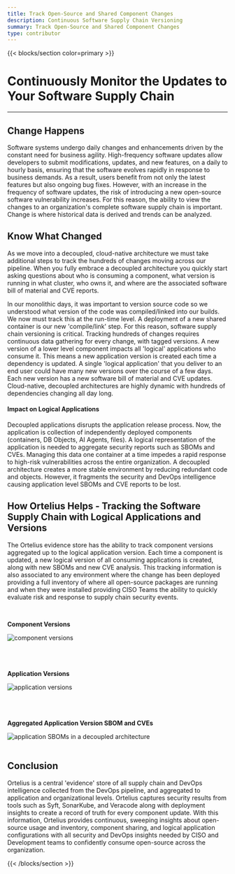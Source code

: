 ```yaml
---
title: Track Open-Source and Shared Component Changes
description: Continuous Software Supply Chain Versioning
summary: Track Open-Source and Shared Component Changes
type: contributor
---
```



{{< blocks/section color=primary >}}
<div class="col-12">
<h1 class="text-center">Continuously Monitor the Updates to Your Software Supply Chain</h1>
<hr>

## Change Happens

Software systems undergo daily changes and enhancements driven by the constant need for business agility. High-frequency software updates allow developers to submit modifications, updates, and new features, on a daily to hourly basis, ensuring that the software evolves rapidly in response to business demands. As a result, users benefit from not only the latest features but also ongoing bug fixes. However, with an increase in the frequency of software updates, the risk of introducing a new open-source software vulnerability increases. For this reason, the ability to view the changes to an organization's complete software supply chain is important. Change is where historical data is derived and trends can be analyzed. 

## Know What Changed

As we move into a decoupled, cloud-native architecture we must take additional steps to track the hundreds of changes moving across our pipeline. When you fully embrace a decoupled architecture you quickly start asking questions about who is consuming a component, what version is running in what cluster, who owns it, and where are the associated software bill of material and CVE reports.

In our monolithic days, it was important to version source code so we understood what version of the code was compiled/linked into our builds. We now must track this at the run-time level. A deployment of a new shared container is our new 'compile/link' step. For this reason, software supply chain versioning is critical. Tracking hundreds of changes requires continuous data gathering for every change, with tagged versions. A new version of a lower level component impacts all 'logical' applications who consume it. This means a new application version is created each time a dependency is updated. A single 'logical application' that you deliver to an end user could have many new versions over the course of a few days. Each new version has a new software bill of material and CVE updates. Cloud-native, decoupled architectures are highly dynamic with hundreds of dependencies changing all day long. 

#### Impact on Logical Applications

Decoupled applications disrupts the application release process. Now, the application is collection of independently deployed components (containers, DB Objects, AI Agents, files). A logical representation of the application is needed to aggregate security reports such as SBOMs and CVEs. Managing this data one container at a time impedes a rapid response to high-risk vulnerabilities across the entire organization. A decoupled architecture creates a more stable environment by reducing redundant code and objects. However, it fragments the security and DevOps intelligence causing application level SBOMs and CVE reports to be lost. 

## How Ortelius Helps - Tracking the Software Supply Chain with Logical Applications and Versions
The Ortelius evidence store has the ability to track component versions aggregated up to the logical application version. Each time a component is updated, a new logical version of all consuming applications is created, along with new SBOMs and new CVE analysis. This tracking information is also associated to any environment where the change has been deployed providing a full inventory of where all open-source packages are running and when they were installed providing CISO Teams the ability to quickly evaluate risk and response to supply chain security events. 


<br>

<div class="col-center">
<p class="text-center"><strong>Component Versions</strong></p>
<img src="/images/componentversions.png" alt="component versions" />
</div>
<br>
<br>
<br>
<div class="col-center">
<p class="text-center"><strong>Application Versions</strong></p>
<img src="/images/applicationversions.png" alt="application versions" />
</div>
<br>
<br>
<br>
<div class="col-center">
<p class="text-center"><strong>Aggregated Application Version SBOM and CVEs </strong></p>
<img src="/images/SBOMandCVE.png" alt="application SBOMs in a decoupled architecture" />
</div>
<br>

## Conclusion

Ortelius is a central 'evidence' store of all supply chain and DevOps intelligence collected from the DevOps pipeline, and aggregated to application and organizational levels. Ortelius captures security results from tools such as Syft, SonarKube, and Veracode along with deployment insights to create a record of truth for every component update. With this information, Ortelius provides continuous, sweeping insights about open-source usage and inventory, component sharing, and logical application configurations with all security and DevOps insights needed by CISO and Development teams to confidently consume open-source across the organization. 


{{< /blocks/section >}}
